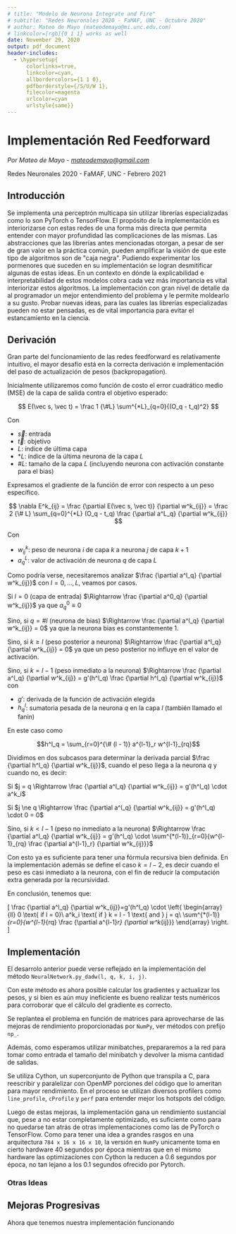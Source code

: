 ```yaml
---
# title: "Modelo de Neurona Integrate and Fire"
# subtitle: "Redes Neuronales 2020 - FaMAF, UNC - Octubre 2020"
# author: Mateo de Mayo (mateodemayo@mi.unc.edu.com)
# linkcolor=[rgb]{0 1 1} works as well
date: November 29, 2020
output: pdf_document
header-includes:
  - \hypersetup{
      colorlinks=true,
      linkcolor=cyan,
      allbordercolors={1 1 0},
      pdfborderstyle={/S/U/W 1},
      filecolor=magenta
      urlcolor=cyan
      urlstyle{same}}
---
```


# Implementación Red Feedforward

*Por Mateo de Mayo - <mateodemayo@gmail.com>*

Redes Neuronales 2020 - FaMAF, UNC - Febrero 2021

## Introducción

<!-- TODO: es PyTorch o Pytorch? Tensorflow o TensorFlow? corregir si necesario-->

Se implementa una perceptrón multicapa sin utilizar librerías especializadas
como lo son PyTorch o TensorFlow. El propósito de la implementación es
interiorizarse con estas redes de una forma más directa que permita entender con
mayor profundidad las complicaciones de las mismas. Las abstracciones que las
librerías antes mencionadas otorgan, a pesar de ser de gran valor en la práctica
común, pueden amplificar la visión de que este tipo de algoritmos son de "caja
negra". Pudiendo experimentar los pormenores que suceden en su implementación se
logran desmitificar algunas de estas ideas. En un contexto en dónde la
explicabilidad e interpretabilidad de estos modelos cobra cada vez más
importancia es vital interiorizar estos algoritmos. La implementación con gran
nivel de detalle da al programador un mejor entendimiento del problema y le
permite moldearlo a su gusto. Probar nuevas ideas, para las cuales las librerías
especializadas pueden no estar pensadas, es de vital importancia para evitar el
estancamiento en la ciencia.

<!-- TODO: Referenciar el paper de hardware lottery en lo del estancamiento -->

## Derivación

Gran parte del funcionamiento de las redes feedforward es relativamente intuitivo, el mayor desafío está en la correcta derivación e implementación del paso de actualización de pesos (backpropagation).

Inicialmente utilizaremos como función de costo el error cuadrático medio (MSE) de la capa de salida contra el objetivo esperado:

$$
E(\vec s, \vec t) = \frac 1 {\#L} \sum^{*L}_{q=0}{(O_q - t_q)^2}
$$

Con

- $\vec s$: entrada
- $\vec t$: objetivo
- $L$: índice de última capa
- $*L$: índice de la última neurona de la capa $L$
- $\# L$: tamaño de la capa $L$ (incluyendo neurona con activación constante para el bias)

Expresamos el gradiente de la función de error con respecto a un peso específico.

$$
\nabla E^k_{ij}
= \frac {\partial E(\vec s, \vec t)} {\partial w^k_{ij}}
= \frac 2 {\# L} \sum_{q=0}^{*L} (O_q - t_q) \frac {\partial a^L_q} {\partial w^k_{ij}}
$$

Con

- $w^k_{ij}$: peso de neurona $i$ de capa $k$ a neurona $j$ de capa $k+1$
- $a^L_q$: valor de activación de neurona $q$ de capa $L$

Como podría verse, necesitaremos analizar $\frac {\partial a^l_q} {\partial w^k_{ij}}$ con $l = 0, \ldots, L$, veamos por casos.

Si $l = 0$ (capa de entrada) $\Rightarrow \frac {\partial a^0_q} {\partial w^k_{ij}}$ ya que $a^0_q \equiv 0$

Sino, si $q = \#l$ (neurona de bias) $\Rightarrow \frac {\partial a^l_q} {\partial w^k_{ij}} = 0$ ya que la neurona bias es constantemente 1.

Sino, si $k \ge l$ (peso posterior a neurona) $\Rightarrow \frac {\partial a^l_q} {\partial w^k_{ij}} = 0$ ya que un peso posterior no influye en el valor de activación.

Sino, si $k = l - 1$ (peso inmediato a la neurona) $\Rightarrow \frac {\partial a^l_q} {\partial w^k_{ij}} = g'(h^l_q) \frac {\partial h^l_q} {\partial w^k_{ij}}$ con

- $g'$: derivada de la función de activación elegida
- $h^l_q$: sumatoria pesada de la neurona $q$ en la capa $l$ (también llamado el fanin)

En este caso como

$$h^l_q = \sum_{r=0}^{\# (l - 1)} a^{l-1}_r w^{l-1}_{rq}$$

Dividimos en dos subcasos para determinar la derivada parcial $\frac {\partial h^l_q} {\partial w^k_{ij}}$, cuando el peso llega a la neurona $q$ y cuando no, es decir:

Si $j = q \Rightarrow \frac {\partial a^l_q} {\partial w^k_{ij}} = g'(h^l_q) \cdot a^k_i$

Si $j \ne q \Rightarrow \frac {\partial a^l_q} {\partial w^k_{ij}} = g'(h^l_q) \cdot 0 = 0$

Sino, si $k \lt l - 1$ (peso no inmediato a la neurona) $\Rightarrow \frac {\partial a^l_q} {\partial w^k_{ij}} = g'(h^l_q) \cdot \sum^{*(l-1)}_{r=0}{w^{l-1}_{rq} \frac {\partial a^{l-1}_r} {\partial w^k_{ij}}}$

Con esto ya es suficiente para tener una fórmula recursiva bien definida. En la implementación además se define el caso $k = l - 2$, es decir cuando el peso es casi inmediato a la neurona, con el fin de reducir la computación extra generada por la recursividad.

En conclusión, tenemos que:

\[
\frac {\partial a^l_q} {\partial w^k_{ij}}=g'(h^l_q) \cdot \left\{
    \begin{array}{ll}
        0 \text{ if l = 0}\\
        a^k_i \text{ if } k = l - 1 \text{ and } j = q\\
        \sum^{*(l-1)}_{r=0}{w^{l-1}_{rq} \frac {\partial a^{l-1}_r} {\partial w^k_{ij}}}
    \end{array}
\right.
\]

## Implementación

El desarrolo anterior puede verse reflejado en la implementación del método `NeuralNetwork.py_dadw(l, q, k, i, j)`.
<!-- TODO: Link al github -->

Con este método es ahora posible calcular los gradientes y actualizar los pesos, y si bien es aún muy ineficiente es bueno realizar tests numéricos para corroborar que el cálculo del gradiente es correcto.

<!-- TODO: Estoy manteniendo bien los tiempos verbales a lo largo del texto? -->

Se replantea el problema en función de matrices para aprovecharse de las mejoras de rendimiento proporcionadas por `NumPy`, ver métodos con prefijo `np_`.
<!-- TODO: Linkear a los métodos np_DADW, np_get_gradients, etc -->
<!-- TODO: Hablar más de las matrices DADW? y las otras matrices? -->

Además, como esperamos utilizar minibatches, prepararemos a la red para tomar como entrada el tamaño del minibatch y devolver la misma cantidad de salidas.
<!-- TODO: Linkear a algo que muestre lo de los batches -->

Se utiliza Cython, un superconjunto de Python que transpila a C, para reescribir y paralelizar con OpenMP porciones del código que lo ameritan para mayor rendimiento. En el proceso se utilizan diversos profilers como `line_profile`, `cProfile` y `perf` para entender mejor los hotspots del código.

Luego de estas mejoras, la implementación gana un rendimiento sustancial que, pese a no estar completamente optimizado, es suficiente como para no quedarse tan atrás de otras implementaciones como las de PyTorch o TensorFlow. Como para tener una idea a grandes rasgos en una arquitectura `784 x 16 x 16 x 10`, la versión en `NumPy` unicamente toma en cierto hardware 40 segundos por época mientras que en el mismo hardware las optimizaciones con Cython la reducen a 0.6 segundos por época, no tan lejano a los 0.1 segundos ofrecido por Pytorch.

<!-- TODO: Ser más formal con las mediciones de tiempo, tener en cuenta los cores y demás -->

### Otras Ideas

<!-- TODO
Genetic algorithms
custom initialization -->

## Mejoras Progresivas

Ahora que tenemos nuestra implementación funcionando

<!-- TODO:

red con
1. inizializacion random
2. activaciones sigmoide
3. minibatches no random
4. gd sin momentum
5. mse loss function

luego como mejora cuando le cambias 1, 2, 3, 4 y 5 respectivamente

five stages:
    1. weight initialization
        random vs autoencoder, mio, xavier, kaiming
    2. activation functions
        sigmoid vs relu/clamp
    3. randomness in gradient descent (minibatch, dropout)
        batched vs uno por uno vs minibatch vs shuffle
        no dropout vs dropout
    4. improve weight update: momentum, nesterov, lr adaptativo, rprop, rmsprop, adam
        no momentum vs momentum
    5. better loss function: regularization L1 L2, cross entropy -->

<!-- TODO: Performance autoencoder, clasificador, y mencionar que anda igual a pytorch -->
